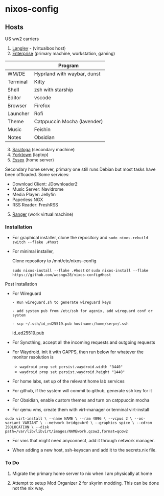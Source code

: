 # nixos-config

## Hosts

US ww2 carriers

1. [Langley](<https://en.wikipedia.org/wiki/USS_Langley_(CV-1)>) - (virtualbox host)
2. [Enterprise](<https://en.wikipedia.org/wiki/USS_Enterprise_(CV-6)>) (primary machine, workstation, gaming)

|          | Program                     |
| -------- | --------------------------- |
| WM/DE    | Hyprland with waybar, dunst |
| Terminal | Kitty                       |
| Shell    | zsh with starship           |
| Editor   | vscode                      |
| Browser  | Firefox                     |
| Launcher | Rofi                        |
| Theme    | Catppuccin Mocha (lavender) |
| Music    | Feishin                     |
| Notes    | Obsidian                    |

3. [Saratoga](<https://en.wikipedia.org/wiki/USS_Saratoga_(CV-3)>) (secondary machine)
4. [Yorktown](<https://en.wikipedia.org/wiki/USS_Yorktown_(CV-5)>) (laptop)
5. [Essex](<https://en.wikipedia.org/wiki/USS_Essex_(CV-9)>) (home server)

Secondary home server, primary one still runs Debian but most tasks have been offloaded. Some services:

- Download Client: JDownloader2
- Music Server: Navidrome
- Media Player: Jellyfin
- Paperless NGX
- RSS Reader: FreshRSS

5. [Ranger](<https://en.wikipedia.org/wiki/USS_Ranger_(CV-4)>) (work virtual machine)

### Installation

- For graphical installer, clone the repository and `sudo nixos-rebuild switch --flake .#host`

- For minimal installer,

  Clone repository to /mnt/etc/nixos-config

  `sudo nixos-install --flake .#host` or `sudo nixos-install --flake  https://github.com/wesngu28/nixos-config#host`

Post Installation

- For Wireguard

      - Run wireguard.sh to generate wireguard keys

      - add system pub from /etc/ssh for agenix, add wireguard conf or system

      - scp ~/.ssh/id_ed25519.pub hostname:/home/serpe/.ssh

  id_ed25519.pub

- For Syncthing, accept all the incoming requests and outgoing requests

- For Waydroid, init it with GAPPS, then run below for whatever the monitor resolution is

  - `waydroid prop set persist.waydroid.width "3440"`
  - `waydroid prop set persist.waydroid.height "1440"`

- For home labs, set up of the relevant home lab services

- For github, if the system will commit to github, generate ssh key for it

- For Obsidian, enable custom themes and turn on catppuccin mocha

- For qemu vms, create them with virt-manager or terminal virt-install

`sudo virt-install \
  --name NAME \
  --ram 4096 \
  --vcpus 2 \
  --os-variant VARIANT \
  --network bridge=br0 \
  --graphics spice \
  --cdrom ISOLOCATION \
  --disk path=/var/lib/libvirt/images/NAMEwork.qcow2,format=qcow2
`

- For vms that might need anyconnect, add it through network manager.

- When adding a new host, ssh-keyscan and add it to the secrets.nix file.

### To Do

1. Migrate the primary home server to nix when I am physically at home

2. Attempt to setup Mod Organizer 2 for skyrim modding. This can be done not the nix way.
